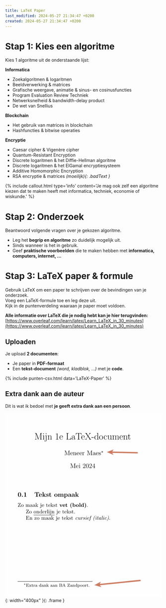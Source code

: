 ```yaml
---
title: LaTeX Paper
last_modified: 2024-05-27 21:34:47 +0200
created: 2024-05-27 21:34:47 +0200
---
```


# Stap 1: Kies een algoritme

Kies 1 algoritme uit de onderstaande lijst:

**Informatica**
- Zoekalgoritmen & logaritmen
- Beeldverwerking & matrices
- Grafische weergave, animatie & sinus- en cosinusfuncties
- Program Evaluation Review Techniek
- Netwerksnelheid & bandwidth-delay product
- De wet van Snellius

**Blockchain**
- Het gebruik van matrices in blockchain
- Hashfuncties & bitwise operaties

**Encryptie**
- Caesar cipher & Vigenère cipher
- Quantum-Resistant Encryption
- Discrete logaritmen & het Diffie-Hellman algoritme
- Discrete logaritmen & het ElGamal encryptiesysteem
- Additive Homomorphic Encryption
- RSA encryptie & matrices *<span>(moeilijk)</span>{: .badText }*

{% include callout.html type='info' content='Je mag ook zelf een algoritme kiezen dat te maken heeft met informatica, techniek, economie of wiskunde.' %}

# Stap 2: Onderzoek

Beantwoord volgende vragen over je gekozen algoritme.
- Leg het **begrip en algoritme** zo duidelijk mogelijk uit.
- Sinds wanneer is het in gebruik.
- Geef **praktische voorbeelden** die te maken hebben met **informatica, computers, internet, ...**

# Stap 3: LaTeX paper & formule

Gebruik LaTeX om een paper te schrijven over de bevindingen van je onderzoek.  
Voeg een LaTeX-formule toe en leg deze uit.  
Kijk in de puntenverdeling waaraan je paper moet voldoen.

**Alle informatie over LaTeX die je nodig hebt kan je hier terugvinden:**  
[https://www.overleaf.com/learn/latex/Learn_LaTeX_in_30_minutes](https://www.overleaf.com/learn/latex/Learn_LaTeX_in_30_minutes)

## Uploaden
Je upload **2 documenten**:
- Je paper in **PDF-formaat**
- Een **tekst-document** *(word, kladblok, ...)* met je **code**.

{% include punten-csv.html data='LaTeX-Paper' %}

## Extra dank aan de auteur

Dit is wat ik bedoel met **je geeft extra dank aan een persoon**.

![](images/extradank.png){: width="400px" }{: .frame }